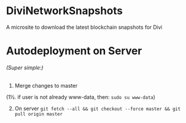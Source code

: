 # DiviNetworkSnapshots
A microsite to download the latest blockchain snapshots for Divi


# Autodeployment on Server
###### (Super simple:)

1. Merge changes to master

(1½. if user is not already www-data, then: `sudo su www-data`)

2. On server `git fetch --all && git checkout --force master && git pull origin master`
